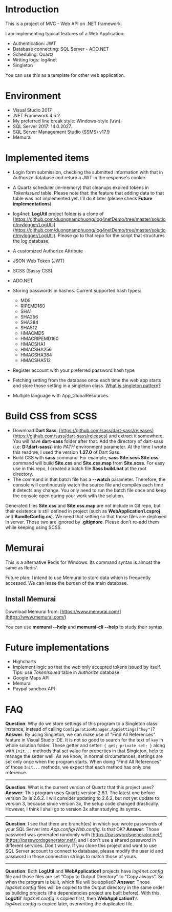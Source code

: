 ﻿# Introduction

This is a project of MVC - Web API on .NET framework.

I am implementing typical features of a Web Application:

* Authentication: JWT
* Database connecting: SQL Server - ADO.NET
* Scheduling: Quartz
* Writing logs: log4net
* Singleton

You can use this as a template for other web application.

# Environment

* Visual Studio 2017
* .NET Framework 4.5.2
* My preferred line break style: Windows-style (\r\n).
* SQL Server 2017: 14.0.2027.
* SQL Server Management Studio (SSMS) v17.9
* Memurai

# Implemented items

* Login form submission, checking the submitted information with that in *Authorize* database and return a JWT in the response's cookie.
* A Quartz scheduler (in-memory) that cleanups expired tokens in *TokenIssued* table. Please note that: the feature that adding data to that table was not implemented yet. I'll do it later (please check **Future implementations**).
* log4net: **LogUtil** project folder is a clone of [https://github.com/duongnamphuong/log4netDemo/tree/master/solution/mylogger/LogUtil](https://github.com/duongnamphuong/log4netDemo/tree/master/solution/mylogger/LogUtil). Please go to that repo for the script that structures the log database.
* A customized Authorize Attribute
* JSON Web Token (JWT)
* SCSS (Sassy CSS)
* ADO.NET
* Storing passwords in hashes. Current supported hash types:
  * MD5
  * RIPEMD160
  * SHA1
  * SHA256
  * SHA384
  * SHA512
  * HMACMD5
  * HMACRIPEMD160
  * HMACSHA1
  * HMACSHA256
  * HMACSHA384
  * HMACSHA512

* Register account with your preferred password hash type
* Fetching setting from the database once each time the web app starts and store those setting in a singleton class. [What is singleton pattern?](https://en.wikipedia.org/wiki/Singleton_pattern)
* Multiple language with App_GlobalResources.

# Build CSS from SCSS

* Download **Dart Sass**: [https://github.com/sass/dart-sass/releases](https://github.com/sass/dart-sass/releases) and extract it somewhere. You will have **dart-sass** folder after that. Add the directory of dart-sass (i.e: **D:&#92;dart-sass&#92;**&#41; into *PATH* environment parameter. At the time I wrote this readme, I used the version **1.27.0** of Dart Sass.
* Build CSS with **sass** command. For example, **sass Site.scss Site.css** command will build **Site.css** and **Site.css.map** from **Site.scss**. For easy use in this repo, I created a batch file **Sass build.bat** at the root directory.
* The command in that batch file has a **--watch** parameter. Therefore, the console will continuously watch the source file and compiles each time it detects any change. You only need to run the batch file once and keep the console open during your work with the solution.

Generated files **Site.css** and **Site.css.map** are not include in Git repo, but their existence is still defined in project (such as **WebApplication1.csproj** and **BundleConfig.cs**). We need that setting so that those files are deployed in server. Those two are ignored by **.gitignore**. Please don't re-add them while keeping using SCSS.

# Memurai

This is a alternative Redis for Windows. Its command syntax is almost the same as Redis'.

Future plan: I intend to use Memurai to store data which is frequently accessed. We can lease the burden of the main database.

## Install Memurai

Download Memurai from: [https://www.memurai.com/](https://www.memurai.com/)

You can use **memurai --help** and **memurai-cli --help** to study their syntax.

# Future implementations

* Highcharts
* Implement logic so that the web only accepted tokens issued by itself. Tips: use *TokenIssued* table in *Authorize* database.
* Google Maps API
* Memurai
* Paypal sandbox API

# FAQ

**Question**: Why do we store settings of this program to a Singleton class instance, instead of calling `ConfigurationManager.AppSettings["key"]`?
**Answer**:  By using Singleton, we can make use of "Find All References" feature in Visual Studio IDE. It is not so good to search for the text of `key` in whole solution folder.
These getter and setter: `{ get; private set; }` along with `Init...` methods that set value for properties in that Singleton, help to manage the setter well. As we know, in normal circumstances, settings are set only once when the program starts. When doing "Find All References" of those `Init...` methods, we expect that each method has only one reference.

---

**Question**: What is the current version of Quartz that this project uses?
**Answer**: This program uses Quartz version 2.6.1. The latest one before version 3x is 2.6.2. I will consider updating to 2.6.2, but not yet update to version 3, because since version 3x, the setup code changed drastically.
However, I think I  shall go to version 3x after studying its syntax.

---

**Question**: I see that there are branch(es) in which you wrote passwords of your SQL Server into *App.config*/*Web.config*. Is that OK?
**Answer**: Those password was generated randomly with [https://passwordsgenerator.net/](https://passwordsgenerator.net/) and I don't use a shared password in different services. Don't worry. If you clone this project and want to use SQL Server account to connect to database, please modify the user id and password in those connection strings to match those of yours.

---

**Question**: Both **LogUtil** and **WebApplication1** projects have *log4net.config* file and those files are set "Copy to Output Directory" to "Copy always". So when the program is built, which file will be applied?
**Answer**: Those *log4net.config* files will be copied to the Output directory in the same order as building projects (the dependencies project are built before). With this, **LogUtil**' *log4net.config* is copied first, then **WebApplication1**'s *log4net.config* is copied later, overwriting the duplicated file.
